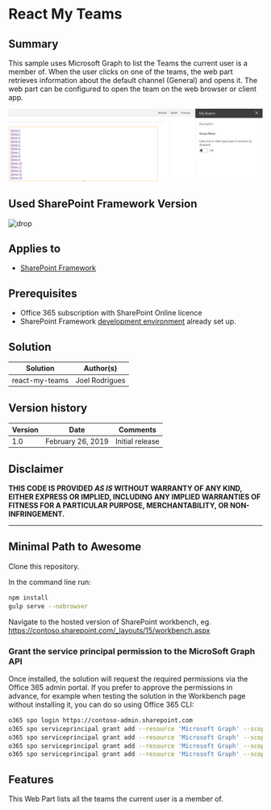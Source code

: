 # React My Teams

## Summary

This sample uses Microsoft Graph to list the Teams the current user is a member of. When the user clicks on one of the teams, the web part retrieves information about the default channel (General) and opens it.
The web part can be configured to open the team on the web browser or client app.

![Demo](./assets/Preview.png)

## Used SharePoint Framework Version

![drop](https://img.shields.io/badge/drop-1.7.1-green.svg)

## Applies to

- [SharePoint Framework](https:/dev.office.com/sharepoint)

## Prerequisites

- Office 365 subscription with SharePoint Online licence
- SharePoint Framework [development environment](https://dev.office.com/sharepoint/docs/spfx/set-up-your-development-environment) already set up.

## Solution

| Solution       | Author(s)      |
| -------------- | -------------- |
| react-my-teams | Joel Rodrigues |

## Version history

| Version | Date              | Comments        |
| ------- | ----------------- | --------------- |
| 1.0     | February 26, 2019 | Initial release |

## Disclaimer

**THIS CODE IS PROVIDED _AS IS_ WITHOUT WARRANTY OF ANY KIND, EITHER EXPRESS OR IMPLIED, INCLUDING ANY IMPLIED WARRANTIES OF FITNESS FOR A PARTICULAR PURPOSE, MERCHANTABILITY, OR NON-INFRINGEMENT.**

---

## Minimal Path to Awesome

Clone this repository.

In the command line run:

```bash
npm install
gulp serve --nobrowser
```

Navigate to the hosted version of SharePoint workbench, eg. https://contoso.sharepoint.com/_layouts/15/workbench.aspx

### Grant the service principal permission to the MicroSoft Graph API

Once installed, the solution will request the required permissions via the Office 365 admin portal.
If you prefer to approve the permissions in advance, for example when testing the solution in the Workbench page without installing it, you can do so using Office 365 CLI:

```bash
o365 spo login https://contoso-admin.sharepoint.com
o365 spo serviceprincipal grant add --resource 'Microsoft Graph' --scope 'User.Read.All'
o365 spo serviceprincipal grant add --resource 'Microsoft Graph' --scope 'User.ReadWrite.All'
o365 spo serviceprincipal grant add --resource 'Microsoft Graph' --scope 'Group.Read.All'
o365 spo serviceprincipal grant add --resource 'Microsoft Graph' --scope 'Group.ReadWrite.All'
```

## Features

This Web Part lists all the teams the current user is a member of.
